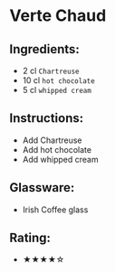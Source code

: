 # Verte Chaud

## Ingredients:
- 2 cl `Chartreuse`
- 10 cl `hot chocolate`
- 5 cl `whipped cream`

## Instructions:
- Add Chartreuse
- Add hot chocolate
- Add whipped cream

## Glassware:
- Irish Coffee glass

## Rating:
- ★★★★☆